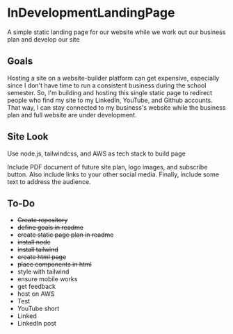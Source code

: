 # InDevelopmentLandingPage
A simple static landing page for our website while we work out our business plan and develop our site

## Goals
Hosting a site on a website-builder platform can get expensive, especially since I don't have time to run a consistent business during the school semester. So, I'm building and hosting this single static page to redirect people who find my site to my LinkedIn, YouTube, and Github accounts. That way, I can stay connected to my business's website while the business plan and full website are under development.

## Site Look
Use node.js, tailwindcss, and AWS as tech stack to build page

Include PDF document of future site plan, logo images, and subscribe button. Also include links to your other social media. Finally, include some text to address the audience.

## To-Do
- ~~Create repository~~
- ~~define goals in readme~~
- ~~create static page plan in readme~~
- ~~install node~~
- ~~install tailwind~~
- ~~create html page~~
- ~~place components in html~~
- style with tailwind
- ensure mobile works
- get feedback
- host on AWS
- Test
- YouTube short
- Linked
- LinkedIn post